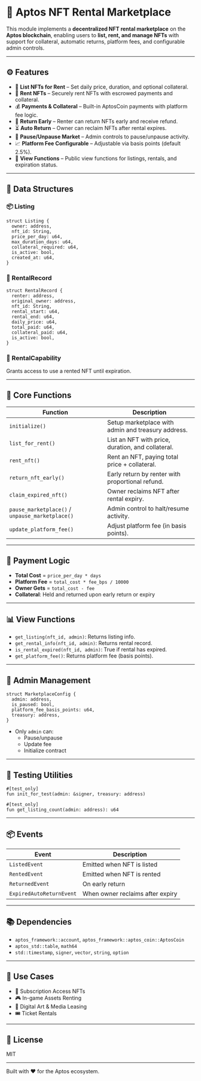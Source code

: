 # 🏪 Aptos NFT Rental Marketplace

This module implements a **decentralized NFT rental marketplace** on the **Aptos blockchain**, enabling users to **list, rent, and manage NFTs** with support for collateral, automatic returns, platform fees, and configurable admin controls.

---

## ⚙️ Features

- 📝 **List NFTs for Rent** – Set daily price, duration, and optional collateral.
- 🤝 **Rent NFTs** – Securely rent NFTs with escrowed payments and collateral.
- 💰 **Payments & Collateral** – Built-in AptosCoin payments with platform fee logic.
- 🔄 **Return Early** – Renter can return NFTs early and receive refund.
- ⏳ **Auto Return** – Owner can reclaim NFTs after rental expires.
- 🛑 **Pause/Unpause Market** – Admin controls to pause/unpause activity.
- 📈 **Platform Fee Configurable** – Adjustable via basis points (default 2.5%).
- 👀 **View Functions** – Public view functions for listings, rentals, and expiration status.

---

## 🧱 Data Structures

### 📦 Listing
```move
struct Listing {
  owner: address,
  nft_id: String,
  price_per_day: u64,
  max_duration_days: u64,
  collateral_required: u64,
  is_active: bool,
  created_at: u64,
}
```

### 📄 RentalRecord
```move
struct RentalRecord {
  renter: address,
  original_owner: address,
  nft_id: String,
  rental_start: u64,
  rental_end: u64,
  daily_price: u64,
  total_paid: u64,
  collateral_paid: u64,
  is_active: bool,
}
```

### 🔐 RentalCapability
Grants access to use a rented NFT until expiration.

---

## 📑 Core Functions

| Function | Description |
|---------|-------------|
| `initialize()` | Setup marketplace with admin and treasury address. |
| `list_for_rent()` | List an NFT with price, duration, and collateral. |
| `rent_nft()` | Rent an NFT, paying total price + collateral. |
| `return_nft_early()` | Early return by renter with proportional refund. |
| `claim_expired_nft()` | Owner reclaims NFT after rental expiry. |
| `pause_marketplace()` / `unpause_marketplace()` | Admin control to halt/resume activity. |
| `update_platform_fee()` | Adjust platform fee (in basis points). |

---

## 💸 Payment Logic

- **Total Cost** = `price_per_day * days`
- **Platform Fee** = `total_cost * fee_bps / 10000`
- **Owner Gets** = `total_cost - fee`
- **Collateral**: Held and returned upon early return or expiry

---

## 📊 View Functions

- `get_listing(nft_id, admin)`: Returns listing info.
- `get_rental_info(nft_id, admin)`: Returns rental record.
- `is_rental_expired(nft_id, admin)`: True if rental has expired.
- `get_platform_fee()`: Returns platform fee (basis points).

---

## 🔐 Admin Management

```move
struct MarketplaceConfig {
  admin: address,
  is_paused: bool,
  platform_fee_basis_points: u64,
  treasury: address,
}
```

- Only `admin` can:
  - Pause/unpause
  - Update fee
  - Initialize contract

---

## 🧪 Testing Utilities

```move
#[test_only]
fun init_for_test(admin: &signer, treasury: address)

#[test_only]
fun get_listing_count(admin: address): u64
```

---

## 📦 Events

| Event | Description |
|-------|-------------|
| `ListedEvent` | Emitted when NFT is listed |
| `RentedEvent` | Emitted when NFT is rented |
| `ReturnedEvent` | On early return |
| `ExpiredAutoReturnEvent` | When owner reclaims after expiry |

---

## 📚 Dependencies

- `aptos_framework::account`, `aptos_framework::aptos_coin::AptosCoin`
- `aptos_std::table`, `math64`
- `std::timestamp`, `signer`, `vector`, `string`, `option`

---

## 🧠 Use Cases

- 🔐 Subscription Access NFTs  
- 🎮 In-game Assets Renting  
- 🎨 Digital Art & Media Leasing  
- 🎟️ Ticket Rentals  

---

## 📜 License

MIT

---

Built with ❤️ for the Aptos ecosystem.
